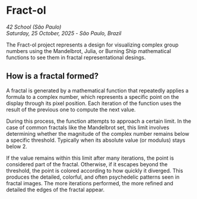 # Fract-ol
_42 School (São Paulo)_<br>
_Saturday, 25 October, 2025_ - _São Paulo, Brazil_<br>

The Fract-ol project represents a design for visualizing complex group numbers 
using the Mandelbrot, Julia, or Burning Ship mathematical functions to see them 
in fractal representational desings.

## How is a fractal formed?

A fractal is generated by a mathematical function that repeatedly applies a 
formula to a complex number, which represents a specific point on the display 
through its pixel position. Each iteration of the function uses the result of 
the previous one to compute the next value.

During this process, the function attempts to approach a certain limit. In the 
case of common fractals like the Mandelbrot set, this limit involves 
determining whether the magnitude of the complex number remains below a 
specific threshold. Typically when its absolute value (or modulus) stays below 
2.

If the value remains within this limit after many iterations, the point is 
considered part of the fractal. Otherwise, if it escapes beyond the threshold, 
the point is colored according to how quickly it diverged. This produces the 
detailed, colorful, and often psychedelic patterns seen in fractal images. 
The more iterations performed, the more refined and detailed the edges of the 
fractal appear.

